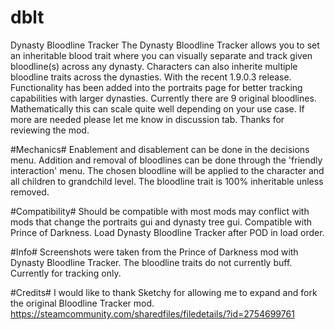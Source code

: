 # dblt
Dynasty Bloodline Tracker
The Dynasty Bloodline Tracker allows you to set an inheritable blood trait where you can visually separate and track given bloodline(s) across any dynasty.
Characters can also inherite multiple bloodline traits across the dynasties.
With the recent 1.9.0.3 release. Functionality has been added into the portraits page for better tracking capabilities with larger dynasties. Currently there are 9 original bloodlines. Mathematically this can scale quite well depending on your use case. If more are needed please let me know in discussion tab. Thanks for reviewing the mod.

#Mechanics#
Enablement and disablement can be done in the decisions menu.
Addition and removal of bloodlines can be done through the 'friendly interaction' menu.
The chosen bloodline will be applied to the character and all children to grandchild level.
The bloodline trait is 100% inheritable unless removed.

#Compatibility#
Should be compatible with most mods may conflict with mods that change the portraits gui and dynasty tree gui.
Compatible with Prince of Darkness. Load Dynasty Bloodline Tracker after POD in load order.

#Info#
Screenshots were taken from the Prince of Darkness mod with Dynasty Bloodline Tracker.
The bloodline traits do not currently buff. Currently for tracking only.

#Credits#
I would like to thank Sketchy for allowing me to expand and fork the original Bloodline Tracker mod.
https://steamcommunity.com/sharedfiles/filedetails/?id=2754699761
